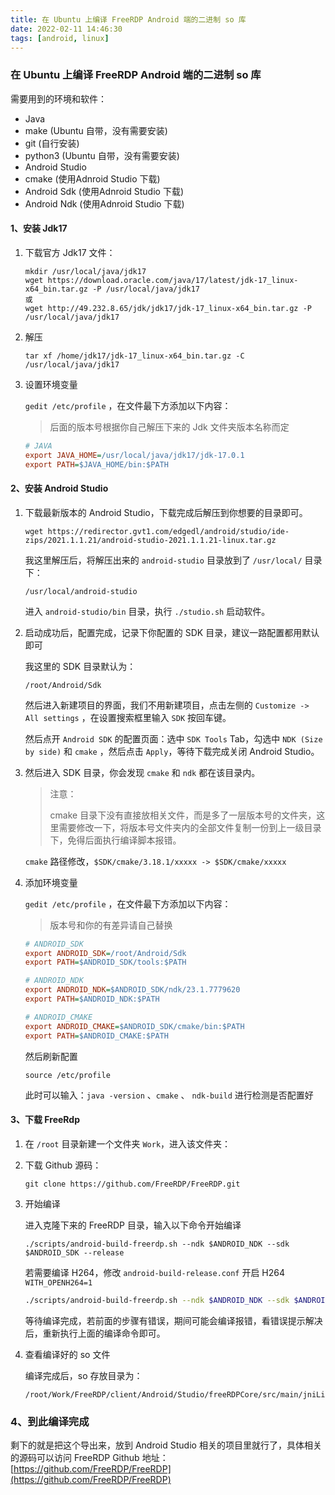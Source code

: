 ```yaml
---
title: 在 Ubuntu 上编译 FreeRDP Android 端的二进制 so 库
date: 2022-02-11 14:46:30
tags: [android, linux]
---
```

### 在 Ubuntu 上编译 FreeRDP Android 端的二进制 so 库

需要用到的环境和软件：

- Java
- make    (Ubuntu 自带，没有需要安装)
- git    (自行安装)
- python3    (Ubuntu 自带，没有需要安装)
- Android Studio
- cmake    (使用Adnroid Studio 下载)
- Android Sdk    (使用Adnroid Studio 下载)
- Android Ndk    (使用Adnroid Studio 下载)

#### 1、安装 Jdk17

1. 下载官方 Jdk17 文件：

   ```shell
   mkdir /usr/local/java/jdk17
   wget https://download.oracle.com/java/17/latest/jdk-17_linux-x64_bin.tar.gz -P /usr/local/java/jdk17
   或
   wget http://49.232.8.65/jdk/jdk17/jdk-17_linux-x64_bin.tar.gz -P /usr/local/java/jdk17
   ```

2. 解压

   ```shell
   tar xf /home/jdk17/jdk-17_linux-x64_bin.tar.gz -C /usr/local/java/jdk17
   ```

3. 设置环境变量

   `gedit /etc/profile` ，在文件最下方添加以下内容：

   > 后面的版本号根据你自己解压下来的 Jdk 文件夹版本名称而定

   ```ini
   # JAVA
   export JAVA_HOME=/usr/local/java/jdk17/jdk-17.0.1
   export PATH=$JAVA_HOME/bin:$PATH
   ```

#### 2、安装 Android Studio

1. 下载最新版本的 Android Studio，下载完成后解压到你想要的目录即可。

   ```shell
   wget https://redirector.gvt1.com/edgedl/android/studio/ide-zips/2021.1.1.21/android-studio-2021.1.1.21-linux.tar.gz
   ```

   我这里解压后，将解压出来的 `android-studio` 目录放到了 `/usr/local/` 目录下：

   ```
   /usr/local/android-studio
   ```

   进入 `android-studio/bin` 目录，执行 `./studio.sh` 启动软件。

2. 启动成功后，配置完成，记录下你配置的 SDK 目录，建议一路配置都用默认即可

   我这里的 SDK 目录默认为：

   ```
   /root/Android/Sdk
   ```

   然后进入新建项目的界面，我们不用新建项目，点击左侧的 `Customize -> All settings` ，在设置搜索框里输入 `SDK` 按回车键。

   然后点开 `Android SDK` 的配置页面：选中 `SDK Tools` Tab，勾选中 `NDK (Size by side)` 和 `cmake` ，然后点击 `Apply`，等待下载完成关闭 Android Studio。

3. 然后进入 SDK 目录，你会发现 `cmake` 和 `ndk` 都在该目录内。

   > 注意：
   >
   > cmake 目录下没有直接放相关文件，而是多了一层版本号的文件夹，这里需要修改一下，将版本号文件夹内的全部文件复制一份到上一级目录下，免得后面执行编译脚本报错。

   `cmake` 路径修改，`$SDK/cmake/3.18.1/xxxxx -> $SDK/cmake/xxxxx` 

4. 添加环境变量

   `gedit /etc/profile` ，在文件最下方添加以下内容：

   > 版本号和你的有差异请自己替换

   ```ini
   # ANDROID_SDK
   export ANDROID_SDK=/root/Android/Sdk
   export PATH=$ANDROID_SDK/tools:$PATH
   
   # ANDROID_NDK
   export ANDROID_NDK=$ANDROID_SDK/ndk/23.1.7779620
   export PATH=$ANDROID_NDK:$PATH
   
   # ANDROID_CMAKE
   export ANDROID_CMAKE=$ANDROID_SDK/cmake/bin:$PATH
   export PATH=$ANDROID_CMAKE:$PATH
   ```

   然后刷新配置

   ```shell
   source /etc/profile
   ```

   此时可以输入：`java -version` 、`cmake` 、 `ndk-build` 进行检测是否配置好

#### 3、下载 FreeRdp

1. 在 `/root` 目录新建一个文件夹 `Work`，进入该文件夹：

2. 下载 Github 源码：

   ```shell
   git clone https://github.com/FreeRDP/FreeRDP.git
   ```

3. 开始编译

   进入克隆下来的 FreeRDP 目录，输入以下命令开始编译

   ```shell
   ./scripts/android-build-freerdp.sh --ndk $ANDROID_NDK --sdk $ANDROID_SDK --release
   ```

   若需要编译 H264，修改 `android-build-release.conf` 开启 H264 `WITH_OPENH264=1`

   ```sh
   ./scripts/android-build-freerdp.sh --ndk $ANDROID_NDK --sdk $ANDROID_SDK --openh264-ndk $ANDROID_NDK_15C --openh264 --release
   ```

   等待编译完成，若前面的步骤有错误，期间可能会编译报错，看错误提示解决后，重新执行上面的编译命令即可。

4. 查看编译好的 so 文件

   编译完成后，so 存放目录为：

   ```shell
   /root/Work/FreeRDP/client/Android/Studio/freeRDPCore/src/main/jniLibs
   ```

### 4、到此编译完成

剩下的就是把这个导出来，放到 Android Studio 相关的项目里就行了，具体相关的源码可以访问 FreeRDP Github 地址：[https://github.com/FreeRDP/FreeRDP](https://github.com/FreeRDP/FreeRDP)

